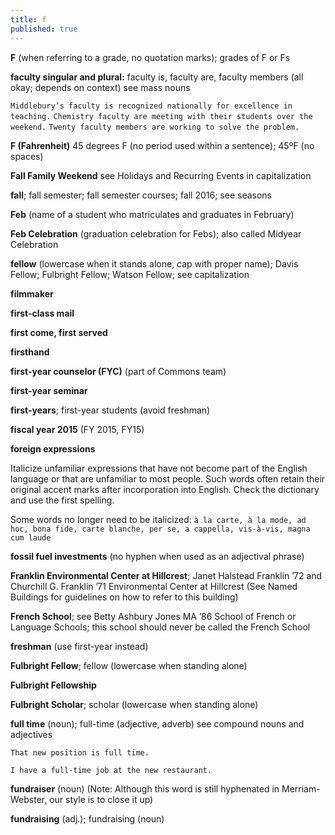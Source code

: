 ```yaml
---
title: f
published: true
---
```


**F** (when referring to a grade, no quotation marks); grades of F or Fs

**faculty singular and plural:** faculty is, faculty are, faculty members (all okay; depends on context) see mass nouns

`Middlebury’s faculty is recognized nationally for excellence in teaching.` 
`Chemistry faculty are meeting with their students over the weekend.` 
`Twenty faculty members are working to solve the problem.`

**F (Fahrenheit)** 45 degrees F (no period used within a sentence); 45ºF (no spaces)

**Fall Family Weekend** see Holidays and Recurring Events in capitalization

**fall**; fall semester; fall semester courses; fall 2016; see seasons

**Feb** (name of a student who matriculates and graduates in February)

**Feb Celebration** (graduation celebration for Febs); also called Midyear Celebration

**fellow** (lowercase when it stands alone, cap with proper name); Davis Fellow; Fulbright Fellow;  Watson Fellow; see capitalization

**filmmaker**

**first-class mail**

**first come, first served**

**firsthand**

**first-year counselor (FYC)** (part of Commons team)

**first-year seminar**

**first-years**; first-year students (avoid freshman)

**fiscal year 2015** (FY 2015, FY15)

**foreign expressions**

Italicize unfamiliar expressions that have not become part of the English language or that are unfamiliar to most people. Such words often retain their original accent marks after incorporation into English. Check the dictionary and use the first spelling.

Some words no longer need to be italicized: `à la carte, à la mode, ad hoc, bona fide, carte blanche, per se, a cappella, vis-à-vis, magna cum laude`

**fossil fuel investments** (no hyphen when used as an adjectival phrase)

**Franklin Environmental Center at Hillcrest**; Janet Halstead Franklin ’72 and Churchill G. Franklin ’71 Environmental Center at Hillcrest (See Named Buildings for guidelines on how to refer to this building)

**French School**; see Betty Ashbury Jones MA ’86 School of French or Language Schools; this school should never be called the French School

**freshman** (use first-year instead)

**Fulbright Fellow**; fellow (lowercase when standing alone)

**Fulbright Fellowship**

**Fulbright Scholar**; scholar (lowercase when standing alone)

**full time** (noun); full-time (adjective, adverb) see compound nouns and adjectives

`That new position is full time. `

`I have a full-time job at the new restaurant.`

**fundraiser** (noun) (Note: Although this word is still hyphenated in Merriam-Webster, our style is to close it up)

**fundraising** (adj.); fundraising (noun)
